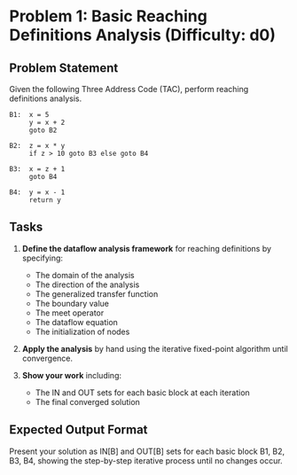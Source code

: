 # Problem 1: Basic Reaching Definitions Analysis (Difficulty: d0)

## Problem Statement

Given the following Three Address Code (TAC), perform reaching definitions analysis.

```
B1:  x = 5
     y = x + 2
     goto B2

B2:  z = x * y
     if z > 10 goto B3 else goto B4

B3:  x = z + 1
     goto B4

B4:  y = x - 1
     return y
```

## Tasks

1. **Define the dataflow analysis framework** for reaching definitions by specifying:
   - The domain of the analysis
   - The direction of the analysis
   - The generalized transfer function
   - The boundary value
   - The meet operator
   - The dataflow equation
   - The initialization of nodes

2. **Apply the analysis** by hand using the iterative fixed-point algorithm until convergence.

3. **Show your work** including:
   - The IN and OUT sets for each basic block at each iteration
   - The final converged solution

## Expected Output Format

Present your solution as IN[B] and OUT[B] sets for each basic block B1, B2, B3, B4, showing the step-by-step iterative process until no changes occur.